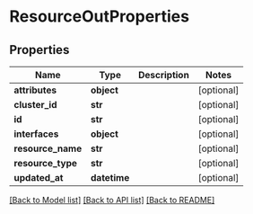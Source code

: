 # ResourceOutProperties

## Properties
Name | Type | Description | Notes
------------ | ------------- | ------------- | -------------
**attributes** | **object** |  | [optional] 
**cluster_id** | **str** |  | [optional] 
**id** | **str** |  | [optional] 
**interfaces** | **object** |  | [optional] 
**resource_name** | **str** |  | [optional] 
**resource_type** | **str** |  | [optional] 
**updated_at** | **datetime** |  | [optional] 

[[Back to Model list]](../README.md#documentation-for-models) [[Back to API list]](../README.md#documentation-for-api-endpoints) [[Back to README]](../README.md)


